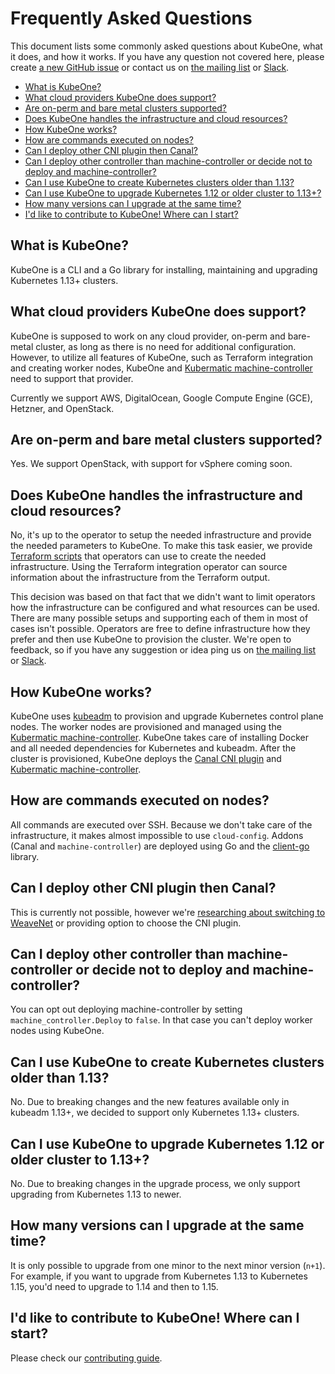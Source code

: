 # Frequently Asked Questions

This document lists some commonly asked questions about KubeOne, what it does, and how it works. If you have any question not covered here, please create [a new GitHub issue](https://github.com/kubermatic/kubeone/issues) or contact us on [the mailing list](https://groups.google.com/forum/#!forum/loodse-dev) or [Slack](http://slack.kubermatic.io/).

- [What is KubeOne?](#what-is-kubeone-)
- [What cloud providers KubeOne does support?](#what-cloud-providers-kubeone-does-support-)
- [Are on-perm and bare metal clusters supported?](#are-on-perm-and-bare-metal-clusters-supported-)
- [Does KubeOne handles the infrastructure and cloud resources?](#does-kubeone-handles-the-infrastructure-and-cloud-resources-)
- [How KubeOne works?](#how-kubeone-works-)
- [How are commands executed on nodes?](#how-are-commands-executed-on-nodes-)
- [Can I deploy other CNI plugin then Canal?](#can-i-deploy-other-cni-plugin-then-canal-)
- [Can I deploy other controller than machine-controller or decide not to deploy and machine-controller?](#can-i-deploy-other-controller-than-machine-controller-or-decide-not-to-deploy-and-machine-controller-)
- [Can I use KubeOne to create Kubernetes clusters older than 1.13?](#can-i-use-kubeone-to-create-kubernetes-clusters-older-than-113-)
- [Can I use KubeOne to upgrade Kubernetes 1.12 or older cluster to 1.13+?](#can-i-use-kubeone-to-upgrade-kubernetes-112-or-older-cluster-to-113--)
- [How many versions can I upgrade at the same time?](#how-many-versions-can-i-upgrade-at-the-same-time-)
- [I'd like to contribute to KubeOne! Where can I start?](#i-d-like-to-contribute-to-kubeone--where-can-i-start-)

## What is KubeOne?

KubeOne is a CLI and a Go library for installing, maintaining and upgrading Kubernetes 1.13+ clusters.

## What cloud providers KubeOne does support?

KubeOne is supposed to work on any cloud provider, on-perm and bare-metal cluster, as long as there is no need for additional configuration. However, to utilize all features of KubeOne, such as Terraform integration and creating worker nodes, KubeOne and [Kubermatic machine-controller](https://github.com/kubermatic/machine-controller) need to support that provider.

Currently we support AWS, DigitalOcean, Google Compute Engine (GCE), Hetzner, and OpenStack.

## Are on-perm and bare metal clusters supported?

Yes. We support OpenStack, with support for vSphere coming soon.

## Does KubeOne handles the infrastructure and cloud resources?

No, it's up to the operator to setup the needed infrastructure and provide the needed parameters to KubeOne. To make this task easier, we provide [Terraform scripts](http://github.com/kubermatic/kubeone/tree/master/examples/terraform) that operators can use to create the needed infrastructure. Using the Terraform integration operator can source information about the infrastructure from the Terraform output.

This decision was based on that fact that we didn't want to limit operators how the infrastructure can be configured and what resources can be used. There are many possible setups and supporting each of them in most of cases isn't possible. Operators are free to define infrastructure how they prefer and then use KubeOne to provision the cluster. We're open to feedback, so if you have any suggestion or idea ping us on [the mailing list](https://groups.google.com/forum/#!forum/loodse-dev) or [Slack](http://slack.kubermatic.io/).

## How KubeOne works?

KubeOne uses [kubeadm](https://github.com/kubernetes/kubeadm) to provision and upgrade Kubernetes control plane nodes. The worker nodes are provisioned and managed using the [Kubermatic machine-controller](https://github.com/kubermatic/machine-controller). KubeOne takes care of installing Docker and all needed dependencies for Kubernetes and kubeadm. After the cluster is provisioned, KubeOne deploys the [Canal CNI plugin](https://github.com/projectcalico/canal) and [Kubermatic machine-controller](https://github.com/kubermatic/machine-controller).

## How are commands executed on nodes?

All commands are executed over SSH. Because we don't take care of the infrastructure, it makes almost impossible to use `cloud-config`. Addons (Canal and `machine-controller`) are deployed using Go and the [client-go](https://github.com/kubernetes/client-go) library.

## Can I deploy other CNI plugin then Canal?

This is currently not possible, however we're [researching about switching to WeaveNet](https://github.com/kubermatic/kubeone/issues/256) or providing option to choose the CNI plugin.

## Can I deploy other controller than machine-controller or decide not to deploy and machine-controller?

You can opt out deploying machine-controller by setting `machine_controller.Deploy` to `false`. In that case you can't deploy worker nodes using KubeOne.

## Can I use KubeOne to create Kubernetes clusters older than 1.13?

No. Due to breaking changes and the new features available only in kubeadm 1.13+, we decided to support only Kubernetes 1.13+ clusters.

## Can I use KubeOne to upgrade Kubernetes 1.12 or older cluster to 1.13+?

No. Due to breaking changes in the upgrade process, we only support upgrading from Kubernetes 1.13 to newer.

## How many versions can I upgrade at the same time?

It is only possible to upgrade from one minor to the next minor version (`n+1`). For example, if you want to upgrade from Kubernetes 1.13 to Kubernetes 1.15, you'd need to upgrade to 1.14 and then to 1.15.

## I'd like to contribute to KubeOne! Where can I start?

Please check our [contributing guide](CONTRIBUTING.md).
